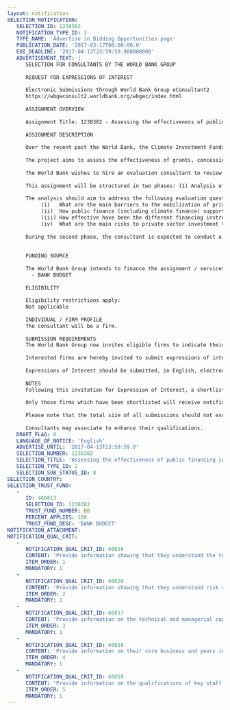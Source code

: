 ```yaml
---
layout: notification
SELECTION_NOTIFICATION: 
   SELECTION_ID: 1238382
   NOTIFICATION_TYPE_ID: 3
   TYPE_NAME: 'Advertise in Bidding Opportunities page'
   PUBLICATION_DATE: '2017-03-17T00:00:00.0'
   EOI_DEADLINE: '2017-04-13T23:59:59.900000000'
   ADVERTISEMENT_TEXT: |
      SELECTION FOR CONSULTANTS BY THE WORLD BANK GROUP
      
      REQUEST FOR EXPRESSIONS OF INTEREST
      
      Electronic Submissions through World Bank Group eConsultant2
      https://wbgeconsult2.worldbank.org/wbgec/index.html
      
      ASSIGNMENT OVERVIEW
      
      Assignment Title: 1238382 - Assessing the effectiveness of public financing in attracting private sector investment in grid connected solar projects - Evaluation Consultant
      
      ASSIGNMENT DESCRIPTION
      
      Over the recent past the World Bank, the Climate Investment Funds, and other development partners have been supporting renewable energy projects with the explicit aim to crowd-in private sector investment either through assisting to remove institutional barriers or through providing direct financing and risk mitigation instruments. Given the large infrastructure gap and the limited resources available from governments, there is an increased focus on determining the best ways in which scarce public funding could be used to leverage private sector investments. 
      
      The project aims to assess the effectiveness of grants, concessionary loans and risk mitigation instruments in attracting private sector investment in the development of grid connected solar power projects. 
      
      The World Bank wishes to hire an evaluation consultant to review a long list of projects and draw practical insights and lessons that could inform future interventions.
      
      This assignment will be structured in two phases: (1) Analysis of long list of projects to identify best practices and lessons learnt, and (2) Detailed analysis and stakeholder engagement.
      
      The analysis should aim to address the following evaluation questions:
           (i)   What are the main barriers to the mobilization of private capital for scale up of grid connected solar power projects?
           (ii)  How public finance (including climate finance) support to upstream studies (e.g. resource assessment, grid integration studies, feasibility studies), creation of enabling regulatory instruments and capacity building (e.g. strengthening implementation capacity or enhancing operational skills for renewable energy integration) has been effective in attracting private sector investment;
           (iii) How effective have been the different financing instruments and mechanisms (grant, concessionary debt, contingent financing, guarantees, etc.) in attracting private sector and what lessons can be drawn for future project design? 
           (iv)  What are the main risks to private sector investment that are not addressed through the conventional financing instruments and what role can the development finance community play in mitigating them?
      
      During the second phase, the consultant is expected to conduct a detailed analysis of five projects, with a view to develop comprehensive case studies. This will involve field missions to the countries where the projects are located to engage with local stakeholders including but not limited to: commercial banks, development partners, project sponsors, other private sector actors, regulatory agencies and implementation agencies.
      
      
      FUNDING SOURCE
      
      The World Bank Group intends to finance the assignment / services described below under the following:
        - BANK BUDGET
      
      ELIGIBILITY
      
      Eligibility restrictions apply:
      Not applicable
      
      INDIVIDUAL / FIRM PROFILE
      The consultant will be a firm. 
      
      SUBMISSION REQUIREMENTS
      The World Bank Group now invites eligible firms to indicate their interest in providing the services.  Interested firms must provide information indicating that they are qualified to perform the services (brochures, description of similar assignments, experience in similar conditions, availability of appropriate skills among staff, etc. for firms; CV and cover letter for individuals).  Please note that the total size of all attachments should be less than 5MB.  Consultants may associate to enhance their qualifications.
      
      Interested firms are hereby invited to submit expressions of interest.
      
      Expressions of Interest should be submitted, in English, electronically through World Bank Group eConsultant2 (https://wbgeconsult2.worldbank.org/wbgec/index.html)
      
      NOTES
      Following this invitation for Expression of Interest, a shortlist of qualified firms will be formally invited to submit proposals. Shortlisting and selection will be subject to the availability of funding.
      
      Only those firms which have been shortlisted will receive notification. No debrief will be provided to firms which have not been shortlisted.
      
      Please note that the total size of all submissions should not exceed 30 pages, annexes included. If the submitted response exceeds 30 pages, the evaluation team reserves the right to read only the first 30 pages.
      
      Consultants may associate to enhance their qualifications.
   DRAFT_FLAG: 0
   LANGUAGE_OF_NOTICE: 'English'
   ADVERTISE_UNTIL: '2017-04-13T23:59:59.0'
   SELECTION_NUMBER: 1238382
   SELECTION_TITLE: 'Assessing the effectiveness of public financing in attracting private sector investment in grid connected solar projects - Evaluation Consultant'
   SELECTION_TYPE_ID: 2
   SELECTION_SUB_STATUS_ID: 8
SELECTION_COUNTRY: 
SELECTION_TRUST_FUND: 
   - 
      ID: 466813
      SELECTION_ID: 1238382
      TRUST_FUND_NUMBER: BB
      PERCENT_APPLIES: 100
      TRUST_FUND_DESC: 'BANK BUDGET'
NOTIFICATION_ATTACHMENT: 
NOTIFICATION_QUAL_CRIT: 
   - 
      NOTIFICATION_QUAL_CRIT_ID: 60016
      CONTENT: 'Provide information showing that they understand the technical, commercial and economic aspects linked to the development of renewable energy projects in general, and grid connected solar projects in particular.'
      ITEM_ORDER: 1
      MANDATORY: 1
   - 
      NOTIFICATION_QUAL_CRIT_ID: 60020
      CONTENT: 'Provide information showing that they understand risk mitigation instruments and financial products including structured products offered by the multilateral development banks and other development partners'
      ITEM_ORDER: 2
      MANDATORY: 1
   - 
      NOTIFICATION_QUAL_CRIT_ID: 60017
      CONTENT: 'Provide information on the technical and managerial capabilities of the firm.'
      ITEM_ORDER: 3
      MANDATORY: 1
   - 
      NOTIFICATION_QUAL_CRIT_ID: 60018
      CONTENT: 'Provide information on their core business and years in business.'
      ITEM_ORDER: 4
      MANDATORY: 1
   - 
      NOTIFICATION_QUAL_CRIT_ID: 60019
      CONTENT: 'Provide information on the qualifications of key staff.'
      ITEM_ORDER: 5
      MANDATORY: 1
---
```

